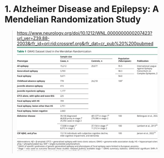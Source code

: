 # 1. Alzheimer Disease and Epilepsy: A Mendelian Randomization Study
> https://www.neurology.org/doi/10.1212/WNL.0000000000207423?url_ver=Z39.88-2003&rfr_id=ori:rid:crossref.org&rfr_dat=cr_pub%20%200pubmed
![ ](https://github.com/Minos-Zhong/MR/blob/main/Data_%26_Paper/1.png)
